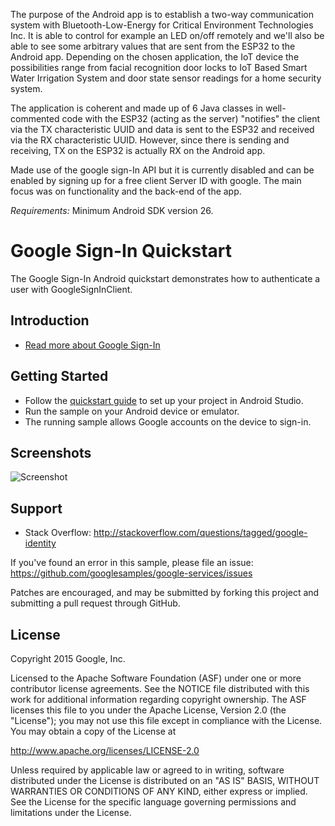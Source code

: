 The purpose of the Android app is to establish a two-way communication system with Bluetooth-Low-Energy for Critical Environment Technologies Inc. It is able to control for example an LED on/off remotely and we'll also be able to see some arbitrary values that are sent from the ESP32 to the Android app. Depending on the chosen application, the IoT device the possibilities range from facial recognition door locks to IoT Based Smart Water Irrigation System and door state sensor readings for a home security system.

The application is coherent and made up of 6 Java classes in well-commented code with the ESP32 (acting as the server) "notifies" the client via the TX characteristic UUID and data is sent to the ESP32 and received via the RX characteristic UUID. However, since there is sending and receiving, TX on the ESP32 is actually RX on the Android app.

Made use of the google sign-In API but it is currently disabled and can be enabled by signing up for a free client Server ID with google. The main focus was on functionality and the back-end of the app.

*Requirements:*
Minimum Android SDK version 26.

Google Sign-In Quickstart
=========================

The Google Sign-In Android quickstart demonstrates how to authenticate a user with GoogleSignInClient.

Introduction
------------

- [Read more about Google Sign-In](https://developers.google.com/identity/sign-in/)

Getting Started
---------------

- Follow the [quickstart guide](https://developers.google.com/identity/sign-in/android/start) to set up your project in Android Studio.
- Run the sample on your Android device or emulator.
- The running sample allows Google accounts on the device to sign-in.

Screenshots
-----------
![Screenshot](app/src/main/sign-in-sample.png)

Support
-------

- Stack Overflow: http://stackoverflow.com/questions/tagged/google-identity

If you've found an error in this sample, please file an issue:
https://github.com/googlesamples/google-services/issues

Patches are encouraged, and may be submitted by forking this project and
submitting a pull request through GitHub.

License
-------

Copyright 2015 Google, Inc.

Licensed to the Apache Software Foundation (ASF) under one or more contributor
license agreements.  See the NOTICE file distributed with this work for
additional information regarding copyright ownership.  The ASF licenses this
file to you under the Apache License, Version 2.0 (the "License"); you may not
use this file except in compliance with the License.  You may obtain a copy of
the License at

  http://www.apache.org/licenses/LICENSE-2.0

Unless required by applicable law or agreed to in writing, software
distributed under the License is distributed on an "AS IS" BASIS, WITHOUT
WARRANTIES OR CONDITIONS OF ANY KIND, either express or implied.  See the
License for the specific language governing permissions and limitations under
the License.
